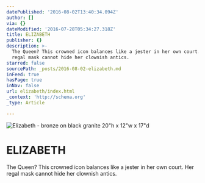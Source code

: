 ```yaml
---
datePublished: '2016-08-02T13:40:34.094Z'
author: []
via: {}
dateModified: '2016-07-28T05:34:27.318Z'
title: ELIZABETH
publisher: {}
description: >-
  The Queen? This crowned icon balances like a jester in her own court. Her
  regal mask cannot hide her clownish antics.
starred: false
sourcePath: _posts/2016-08-02-elizabeth.md
inFeed: true
hasPage: true
inNav: false
url: elizabeth/index.html
_context: 'http://schema.org'
_type: Article

---
```

![Elizabeth - bronze on black granite                                                                       20"h x 12"w x 17"d](https://s3-us-west-2.amazonaws.com/the-grid-img/p/cd9865ccb2553bfde1689ea27eeb8d23f655d7bc.jpg)

# **ELIZABETH**

The Queen? This crowned icon balances like a jester in her own court. Her regal mask cannot hide her clownish antics.